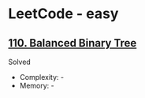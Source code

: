 # LeetCode - easy

## [110. Balanced Binary Tree](https://leetcode.com/problems/balanced-binary-tree)

Solved

* Complexity: -
* Memory: -

